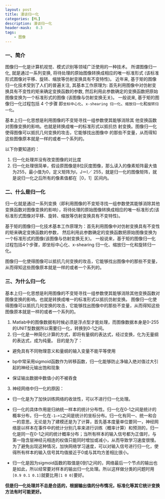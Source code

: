 ```yaml
---
layout: post
title: 漫谈归一化
categories: [ML]
description: 漫谈归一化
header-mask:  0.3
tags: 
    - 图像
---
```

### 一、简介

图像归一化是计算机视觉、模式识别等领域广泛使用的一种技术。
所谓图像归一化, 就是通过一系列变换, 将待处理的原始图像转换成相应的唯一标准形式
(该标准形式图像对平移、旋转、缩放等仿射变换具有不变特性)。 
近年来, 基于矩的图像归一化技术受到了人们的普遍关注, 其基本工作原理为:
 首先利用图像中对仿射变换具有不变性的矩来确定变换函数的参数, 
 然后利用此参数确定的变换函数把原始图像变换为一个标准形式的图像
 (该图像与仿射变换无关)。  一般说来, 基于矩的图像归一化过程包括 4 个步骤 
 即`坐标中心化`、`x-shearing 归一化`、`缩放归一化`和`旋转归一化`。

基本上归一化思想是利用图像的不变矩寻找一组参数使其能够消除其
他变换函数对图像变换的影响。也就是转换成唯一的标准形式以抵抗仿
射变换。图像归一化使得图像可以抵抗几何变换的攻击，它能够找出图像中
的那些不变量，从而得知这些图像原本就是一样的或者一个系列的。

以下你要知道的： 
1. 归一化处理并没有改变图像的对比度 
2. 归一化处理很简单，假设原图像是8位灰度图像，那么读入的像素矩阵最大值为255，最小值为0，定义矩阵为I，J＝I／
255，就是归一化的图像矩阵，就是说归一化之后所有的像素值都在［0，1］区间内。


### 二、什么是归一化
归一化就是通过一系列变换（即利用图像的不变矩寻找一组参数使其能够消除其他变换函数对图像变换的影响），将待处理的原始图像转换成相应的唯一标准形式(该标准形式图像对平移、旋转、缩放等仿射变换具有不变特性)。

基于矩的图像归一化技术基本工作原理为：首先利用图像中对仿射变换具有不变性的矩来确定变换函数的参数， 然后利用此参数确定的变换函数把原始图像变换为一个标准形式的图像(该图像与仿射变换无关)。 一般说来，基于矩的图像归一化过程包括4个步骤，即坐标中心化、x-shearing 归一化、缩放归一化和旋转归一化。

图像归一化使得图像可以抵抗几何变换的攻击，它能够找出图像中的那些不变量，从而得知这些图像原本就是一样的或者一个系列的。

### 三、为什么归一化
基本上归一化思想是利用图像的不变矩寻找一组参数使其能够消除其他变换函数对图像变换的影响。也就是转换成唯一的标准形式以抵抗仿射变换。
图像归一化使得图像可以抵抗几何变换的攻击，它能够找出图像中的那些不变量，从而得知这些图像原本就是一样的或者一个系列的。

1. Matlab中的图像数据有时候必须是浮点型才能处理，而图像数据本身是0-255的UNIT型数据所以需要归一化，转换到0-1之间。
2. 归一化是一种简化计算的方式，即将有量纲的表达式，经过变换，化为无量纲的表达式，成为纯量。
目的是为了：

- 避免具有不同物理意义和量纲的输入变量不能平等使用

- bp中常采用sigmoid函数作为转移函数，归一化能够防止净输入绝对值过大引起的神经元输出饱和现象

- 保证输出数据中数值小的不被吞食

3. 神经网络中归一化的原因：

- 归一化是为了加快训练网络的收敛性，可以不进行归一化处理。

- 归一化的具体作用是归纳统一样本的统计分布性。归一化在0-1之间是统计的概率分布，归一化在`-1–+1`之间是统计的坐标分布。归一化有同一、统一和合一的意思。无论是为了建模还是为了计算，首先基本度量单位要同一，神经网络是以样本在事件中的统计分别几率来进行训练（概率计算）和预测的，归一化是同一在0-1之间的统计概率分布；当所有样本的输入信号都为正值时，与第一隐含层神经元相连的权值只能同时增加或减小，从而导致学习速度很慢。为了避免出现这种情况，加快网络学习速度，可以对输入信号进行归一化，使得所有样本的输入信号其均值接近于0或与其均方差相比很小。

- 归一化是因为sigmoid函数的取值是0到1之间的，网络最后一个节点的输出也是如此，所以经常要对样本的输出归一化处理。所以这样做分类的问题时用`[0.9 0.1 0.1]`就要比用`[1 0 0]`要好。

**但是归一化处理并不总是合适的，根据输出值的分布情况，标准化等其它统计变换方法有时可能更好。**